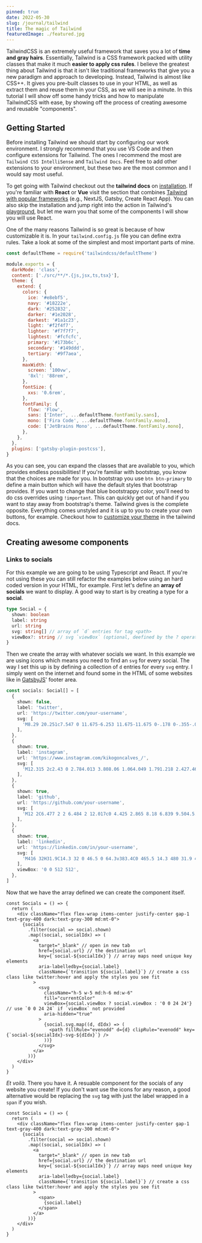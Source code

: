 ```yaml
---
pinned: true
date: 2022-05-30
slug: /journal/tailwind
title: The magic of Tailwind
featuredImage: ./featured.jpg
---
```


TailwindCSS is an extremely useful framework that saves you a lot of **time and gray hairs**. Essentially, Tailwind is a CSS framework packed with utility classes that make it much **easier to apply css rules**. I believe the greatest thing about Tailwind is that it isn't like traditional frameworks that give you a new paradigm and approach to developing. Instead, Tailwind is almost like CSS++. It gives you pre-built classes to use in your HTML, as well as extract them and reuse them in your CSS, as we will see in a minute. In this tutorial I will show off some handy tricks and how to manipulate TailwindCSS with ease, by showing off the process of creating awesome and reusable "components".

## Getting Started

Before installing Tailwind we should start by configuring our work environment. I strongly recommend that you use VS Code and then configure extensions for Tailwind. The ones I recommend the most are `Tailwind CSS IntelliSense` and `Tailwind Docs`. Feel free to add other extensions to your environment, but these two are the most common and I would say most useful.

To get going with Tailwind checkout out the **tailwind docs** on [installation](https://tailwindcss.com/docs/installation). If you're familiar with **React** or **Vue** visit the section that combines [Tailwind with popular frameworks](https://tailwindcss.com/docs/installation/framework-guides) (e.g., NextJS, Gatsby, Create React App). You can also skip the installation and jump right into the action in Tailwind's [playground](play.tailwindcss.com/), but let me warn you that some of the components I will show you will use React.

One of the many reasons Tailwind is so great is because of how customizable it is. In your `tailwind.config.js` file you can define extra rules. Take a look at some of the simplest and most important parts of mine.

```js
const defaultTheme = require('tailwindcss/defaultTheme')

module.exports = {
  darkMode: 'class',
  content: ['./src/**/*.{js,jsx,ts,tsx}'],
  theme: {
    extend: {
      colors: {
        ice: '#e8ebf5',
        navy: '#18222e',
        dark: '#252832',
        darker: '#1e2028',
        darkest: '#1a1c23',
        light: '#f2f4f7',
        lighter: '#f7f7f7',
        lightest: '#fcfcfc',
        primary: '#173b6c',
        secondary: '#149ddd',
        tertiary: '#9f7aea',
      },
      maxWidth: {
        screen: '100vw',
        '8xl': '88rem',
      },
      fontSize: {
        xxs: '0.6rem',
      },
      fontFamily: {
        flow: 'Flow',
        sans: ['Inter', ...defaultTheme.fontFamily.sans],
        mono: ['Fira Code', ...defaultTheme.fontFamily.mono],
        code: ['JetBrains Mono', ...defaultTheme.fontFamily.mono],
      },
    },
  },
  plugins: ['gatsby-plugin-postcss'],
}
```

As you can see, you can expand the classes that are available to you, which provides endless possibilities! If you're familiar with bootstrap, you know that the choices are made for you. In bootstrap you use `btn btn-primary` to define a main button which will have the default styles that bootstrap provides. If you want to change that blue bootstrappy color, you'll need to do css overrides using `!important`. This can quickly get out of hand if you want to stay away from bootstrap's theme. Tailwind gives is the complete opposite. Everything comes unstyled and it is up to you to create your own buttons, for example. Checkout how to [customize your theme](https://tailwindcss.com/docs/adding-custom-styles) in the tailwind docs.

## Creating awesome components

### Links to socials

For this example we are going to be using Typescript and React. If you're not using these you can still refactor the examples below using an hard coded version in your HTML, for example. First let's define an **array of socials** we want to display. A good way to start is by creating a type for a **social**.

```ts
type Social = {
  shown: boolean
  label: string
  url: string
  svg: string[] // array of `d` entries for tag <path>
  viewBox?: string // svg `viewBox` (optional, deefined by the ? operator)
}
```

Then we create the array with whatever socials we want. In this example we are using icons which means you need to find an `svg` for every social. The way I set this up is by defining a collection of `d` entries for every `svg` entry. I simply went on the internet and found some in the HTML of some websites like in [GatsbyJS](https://www.gatsbyjs.com/)' footer area.

```ts
const socials: Social[] = [
  {
    shown: false,
    label: 'twitter',
    url: 'https://twitter.com/your-username',
    svg: [
      'M8.29 20.251c7.547 0 11.675-6.253 11.675-11.675 0-.178 0-.355-.012-.53A8.348 8.348 0 0022 5.92a8.19 8.19 0 01-2.357.646 4.118 4.118 0 001.804-2.27 8.224 8.224 0 01-2.605.996 4.107 4.107 0 00-6.993 3.743 11.65 11.65 0 01-8.457-4.287 4.106 4.106 0 001.27 5.477A4.072 4.072 0 012.8 9.713v.052a4.105 4.105 0 003.292 4.022 4.095 4.095 0 01-1.853.07 4.108 4.108 0 003.834 2.85A8.233 8.233 0 012 18.407a11.616 11.616 0 006.29 1.84',
    ],
  },
  {
    shown: true,
    label: 'instagram',
    url: 'https://www.instagram.com/kikogoncalves_/',
    svg: [
      'M12.315 2c2.43 0 2.784.013 3.808.06 1.064.049 1.791.218 2.427.465a4.902 4.902 0 011.772 1.153 4.902 4.902 0 011.153 1.772c.247.636.416 1.363.465 2.427.048 1.067.06 1.407.06 4.123v.08c0 2.643-.012 2.987-.06 4.043-.049 1.064-.218 1.791-.465 2.427a4.902 4.902 0 01-1.153 1.772 4.902 4.902 0 01-1.772 1.153c-.636.247-1.363.416-2.427.465-1.067.048-1.407.06-4.123.06h-.08c-2.643 0-2.987-.012-4.043-.06-1.064-.049-1.791-.218-2.427-.465a4.902 4.902 0 01-1.772-1.153 4.902 4.902 0 01-1.153-1.772c-.247-.636-.416-1.363-.465-2.427-.047-1.024-.06-1.379-.06-3.808v-.63c0-2.43.013-2.784.06-3.808.049-1.064.218-1.791.465-2.427a4.902 4.902 0 011.153-1.772A4.902 4.902 0 015.45 2.525c.636-.247 1.363-.416 2.427-.465C8.901 2.013 9.256 2 11.685 2h.63zm-.081 1.802h-.468c-2.456 0-2.784.011-3.807.058-.975.045-1.504.207-1.857.344-.467.182-.8.398-1.15.748-.35.35-.566.683-.748 1.15-.137.353-.3.882-.344 1.857-.047 1.023-.058 1.351-.058 3.807v.468c0 2.456.011 2.784.058 3.807.045.975.207 1.504.344 1.857.182.466.399.8.748 1.15.35.35.683.566 1.15.748.353.137.882.3 1.857.344 1.054.048 1.37.058 4.041.058h.08c2.597 0 2.917-.01 3.96-.058.976-.045 1.505-.207 1.858-.344.466-.182.8-.398 1.15-.748.35-.35.566-.683.748-1.15.137-.353.3-.882.344-1.857.048-1.055.058-1.37.058-4.041v-.08c0-2.597-.01-2.917-.058-3.96-.045-.976-.207-1.505-.344-1.858a3.097 3.097 0 00-.748-1.15 3.098 3.098 0 00-1.15-.748c-.353-.137-.882-.3-1.857-.344-1.023-.047-1.351-.058-3.807-.058zM12 6.865a5.135 5.135 0 110 10.27 5.135 5.135 0 010-10.27zm0 1.802a3.333 3.333 0 100 6.666 3.333 3.333 0 000-6.666zm5.338-3.205a1.2 1.2 0 110 2.4 1.2 1.2 0 010-2.4z',
    ],
  },
  {
    shown: true,
    label: 'github',
    url: 'https://github.com/your-username',
    svg: [
      'M12 2C6.477 2 2 6.484 2 12.017c0 4.425 2.865 8.18 6.839 9.504.5.092.682-.217.682-.483 0-.237-.008-.868-.013-1.703-2.782.605-3.369-1.343-3.369-1.343-.454-1.158-1.11-1.466-1.11-1.466-.908-.62.069-.608.069-.608 1.003.07 1.531 1.032 1.531 1.032.892 1.53 2.341 1.088 2.91.832.092-.647.35-1.088.636-1.338-2.22-.253-4.555-1.113-4.555-4.951 0-1.093.39-1.988 1.029-2.688-.103-.253-.446-1.272.098-2.65 0 0 .84-.27 2.75 1.026A9.564 9.564 0 0112 6.844c.85.004 1.705.115 2.504.337 1.909-1.296 2.747-1.027 2.747-1.027.546 1.379.202 2.398.1 2.651.64.7 1.028 1.595 1.028 2.688 0 3.848-2.339 4.695-4.566 4.943.359.309.678.92.678 1.855 0 1.338-.012 2.419-.012 2.747 0 .268.18.58.688.482A10.019 10.019 0 0022 12.017C22 6.484 17.522 2 12 2z',
    ],
  },
  {
    shown: true,
    label: 'linkedin',
    url: 'https://linkedin.com/in/your-username',
    svg: [
      'M416 32H31.9C14.3 32 0 46.5 0 64.3v383.4C0 465.5 14.3 480 31.9 480H416c17.6 0 32-14.5 32-32.3V64.3c0-17.8-14.4-32.3-32-32.3zM135.4 416H69V202.2h66.5V416zm-33.2-243c-21.3 0-38.5-17.3-38.5-38.5S80.9 96 102.2 96c21.2 0 38.5 17.3 38.5 38.5 0 21.3-17.2 38.5-38.5 38.5zm282.1 243h-66.4V312c0-24.8-.5-56.7-34.5-56.7-34.6 0-39.9 27-39.9 54.9V416h-66.4V202.2h63.7v29.2h.9c8.9-16.8 30.6-34.5 62.9-34.5 67.2 0 79.7 44.3 79.7 101.9V416z',
    ],
    viewBox: '0 0 512 512',
  },
]
```

Now that we have the array defined we can create the component itself.

```tsx
const Socials = () => {
  return (
    <div className="flex flex-wrap items-center justify-center gap-1 text-gray-400 dark:text-gray-300 md:mt-0">
      {socials
        .filter(social => social.shown)
        .map((social, socialIdx) => (
          <a
            target="_blank" // open in new tab
            href={social.url} // the destination url
            key={`social-${socialIdx}`} // array maps need unique key elements
            aria-labelledby={social.label}
            className={`transition ${social.label}`} // create a css class like twitter:hover and apply the styles you see fit
          >
            <svg
              className="h-5 w-5 md:h-6 md:w-6"
              fill="currentColor"
              viewBox={social.viewBox ? social.viewBox : '0 0 24 24'} // use `0 0 24 24` if `viewBox` not provided
              aria-hidden="true"
            >
              {social.svg.map((d, dIdx) => (
                <path fillRule="evenodd" d={d} clipRule="evenodd" key={`social-${socialIdx}-svg-${dIdx}`} />
              ))}
            </svg>
          </a>
        ))}
    </div>
  )
}
```

_Et voilà_. There you have it. A resuable component for the socials of any website you create! If you don't want use the icons for any reason, a good alternative would be replacing the `svg` tag with just the label wrapped in a `span` if you wish.

```tsx{14-16}
const Socials = () => {
  return (
    <div className="flex flex-wrap items-center justify-center gap-1 text-gray-400 dark:text-gray-300 md:mt-0">
      {socials
        .filter(social => social.shown)
        .map((social, socialIdx) => (
          <a
            target="_blank" // open in new tab
            href={social.url} // the destination url
            key={`social-${socialIdx}`} // array maps need unique key elements
            aria-labelledby={social.label}
            className={`transition ${social.label}`} // create a css class like twitter:hover and apply the styles you see fit
          >
            <span>
              {social.label}
            </span>
          </a>
        ))}
    </div>
  )
}
```

